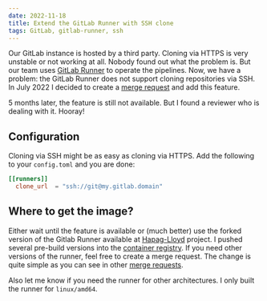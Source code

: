 ```yaml
---
date: 2022-11-18
title: Extend the GitLab Runner with SSH clone
tags: GitLab, gitlab-runner, ssh
---
```


Our GitLab instance is hosted by a third party. Cloning via HTTPS is very unstable or not working at all. Nobody found out what the problem is.
But our team uses [GitLab Runner](https://https://gitlab.com/gitlab-org/gitlab-runner/) to operate the pipelines. Now, we
have a problem: the GitLab Runner does not support cloning repositories via SSH. In July 2022 I decided to create
a [merge request](https://gitlab.com/gitlab-org/gitlab-runner/-/merge_requests/3518) and add this feature.

5 months later, the feature is still not available. But I found a reviewer who is dealing with it. Hooray!

## Configuration
Cloning via SSH might be as easy as cloning via HTTPS. Add the following to your `config.toml` and you are done:

```toml
[[runners]]
  clone_url  = "ssh://git@my.gitlab.domain"
```

## Where to get the image?

Either wait until the feature is available or (much better) use the forked version of the Gitlab Runner available
at [Hapag-Lloyd](https://gitlab.com/hapag-lloyd/gitlab-runner) project. I pushed several pre-build versions into
the [container registry](https://gitlab.com/hapag-lloyd/gitlab-runner/container_registry). If you need other versions of
the runner, feel free to create a merge request. The change is quite simple as you can see in other
[merge requests](https://gitlab.com/hapag-lloyd/gitlab-runner/-/merge_requests/5).

Also let me know if you need the runner for other architectures. I only built the runner for `linux/amd64`.
